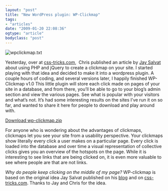 ```yaml
---
layout: "post"
title: "New WordPress plugin: WP-Clickmap"
tags: 
- "articles"
date: "2009-01-20 22:08:36"
ogtype: "article"
bodyclass: "post"
---
```


![wpclickmap.txt](http://cdn.rogerstringer.com/wp-content/uploads/2010/02/cap.png)

Yesterday, over at [css-tricks.com](http://css-tricks.com/tracking-clicks-building-a-clickmap-with-php-and-jquery/),  Chris published an article by [Jay Salvat](http://www.jaysalvat.com) about using PHP and jQuery to create a clickmap on your site. I started playing with that idea and decided to make it into a wordpress plugin. A couple hours of coding, and several versions later, I happily finished WP-Clickmap v1.0 This little plugin will store each click made on pages of your site in a database, and from there, you’ll be able to go to your blog’s admin section and view the various pages. See what is popular with your visitors and what’s not. It’s had some interesting results on the sites I’ve run it on so far, and wanted to share it here for people to download and play around with.

[Download wp-clickmap.zip](http://www.rogerstringer.com/wp-content/uploads/2009/01/wp-clickmap.zip)

For anyone who is wondering about the advantages of clickmaps, clickmaps let you see your site from a usability perspective. Your clickmaps show literally every click a user makes on a particular page. Every click is loaded into the database and over time a visual representation of collective clicks gives you an overview of the hotspots on the page. While it is interesting to see links that are being clicked on, it is even more valuable to see where people are that are not links.

*Why do people keep clicking on the middle of my page?* WP-clickmap is based on the original idea Jay Salvat published on his [blog](http://blog.jaysalvat.com/articles/suivre-et-analyser-les-clics-de-ses-utilisateurs-en-php-et-jquery.php) and on [css-tricks.com](http://css-tricks.com/tracking-clicks-building-a-clickmap-with-php-and-jquery/). Thanks to Jay and Chris for the idea.